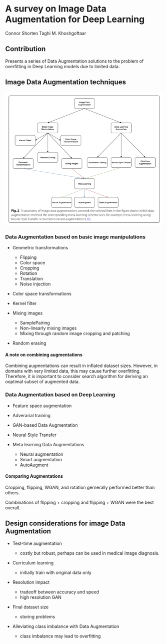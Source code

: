 # A survey on Image Data Augmentation for Deep Learning

Connor Shorten	Taghi M. Khoshgoftaar

## Contribution

Presents a series of Data Augmentation solutions to the problem of overfitting in Deep Learning models due to limited data.

## Image Data Augmentation techniques

![](https://raw.githubusercontent.com/cwlin1998/aMMAI/master/paper%20reviews/w1/Data%20Augmentation.png)

### Data Augmentation based on basic image manipulations

- Geometric transformations
  - Flipping
  - Color space
  - Cropping
  - Rotation
  - Translation
  - Noise injection

- Color space transformations

- Kernel filter

- Mixing images
  - SamplePairing
  - Non-linearly mixing images
  - Mixing through random image cropping and patching

- Random erasing

#### A note on combining augmentations

Combining augmentations can result in inflated dataset sizes. However, in domains with very limited data, this may cause further overfitting. Therefore, it is important to consider search algorithm for deriving an ooptimal subset of augmented data.

### Data Augmentation based on Deep Learning

- Feature space augmentation

- Adverarial training

- GAN-based Data Augmentation

- Neural Style Transfer

- Meta learning Data Augmentations
   - Neural augmentation
   - Smart augmentation
   - AutoAugment

#### Comparing Augmentations

Cropping, flipping, WGAN, and rotation gernerally performed better than others.

Combinations of flipping + cropping and flipping + WGAN were the best overall.

## Design considerations for image Data Augmentation

- Test-time augmentation
  - costly but robust, perhaps can be used in medical image diagnosis.

- Curriculum learning
  - initially train with original data only

- Resolution impact
  - tradeoff between accuracy and speed
  - high resolution GAN 

- Final dataset size
  - storing problems
- Alleviating class imbalance with Data Augmentation
  - class imbalance may lead to overfitting